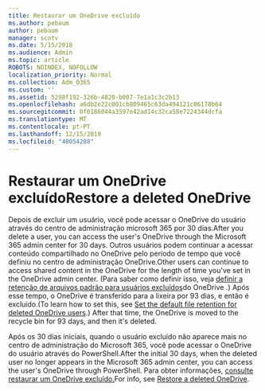 ```yaml
---
title: Restaurar um OneDrive excluído
ms.author: pebaum
author: pebaum
manager: scotv
ms.date: 5/15/2018
ms.audience: Admin
ms.topic: article
ROBOTS: NOINDEX, NOFOLLOW
localization_priority: Normal
ms.collection: Adm_O365
ms.custom: ''
ms.assetid: 5298f192-326b-4820-b007-7e1a1c3c2b13
ms.openlocfilehash: a6db2e22c001cb809465c63da494121c06178b64
ms.sourcegitcommit: 0f0186044a3597e42ad14c32ca58e7224344dcfa
ms.translationtype: MT
ms.contentlocale: pt-PT
ms.lasthandoff: 12/15/2019
ms.locfileid: "40054208"
---
```

# <a name="restore-a-deleted-onedrive"></a><span data-ttu-id="dbe9f-102">Restaurar um OneDrive excluído</span><span class="sxs-lookup"><span data-stu-id="dbe9f-102">Restore a deleted OneDrive</span></span>

<span data-ttu-id="dbe9f-103">Depois de excluir um usuário, você pode acessar o OneDrive do usuário através do centro de administração microsoft 365 por 30 dias.</span><span class="sxs-lookup"><span data-stu-id="dbe9f-103">After you delete a user, you can access the user's OneDrive through the Microsoft 365 admin center for 30 days.</span></span> <span data-ttu-id="dbe9f-104">Outros usuários podem continuar a acessar conteúdo compartilhado no OneDrive pelo período de tempo que você definiu no centro de administração OneDrive.</span><span class="sxs-lookup"><span data-stu-id="dbe9f-104">Other users can continue to access shared content in the OneDrive for the length of time you've set in the OneDrive admin center.</span></span> <span data-ttu-id="dbe9f-105">(Para saber como definir isso, veja [definir a retenção de arquivos padrão para usuários excluídos](https://go.microsoft.com/fwlink/?linkid=874267)do OneDrive .) Após esse tempo, o OneDrive é transferido para a lixeira por 93 dias, e então é excluído.</span><span class="sxs-lookup"><span data-stu-id="dbe9f-105">(To learn how to set this, see [Set the default file retention for deleted OneDrive users](https://go.microsoft.com/fwlink/?linkid=874267).) After that time, the OneDrive is moved to the recycle bin for 93 days, and then it's deleted.</span></span>
  
<span data-ttu-id="dbe9f-106">Após os 30 dias iniciais, quando o usuário excluído não aparece mais no centro de administração do Microsoft 365, você pode acessar o OneDrive do usuário através do PowerShell.</span><span class="sxs-lookup"><span data-stu-id="dbe9f-106">After the initial 30 days, when the deleted user no longer appears in the Microsoft 365 admin center, you can access the user's OneDrive through PowerShell.</span></span> <span data-ttu-id="dbe9f-107">Para obter informações, [consulte restaurar um OneDrive excluído.](https://go.microsoft.com/fwlink/?linkid=874269)</span><span class="sxs-lookup"><span data-stu-id="dbe9f-107">For info, see [Restore a deleted OneDrive](https://go.microsoft.com/fwlink/?linkid=874269).</span></span>
  

